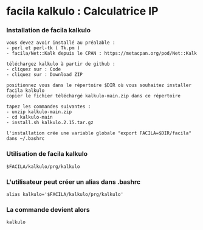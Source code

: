 # facila kalkulo : Calculatrice IP
### Installation de facila kalkulo
```
vous devez avoir installé au préalable :
- perl et perl-tk ( Tk.pm )
- facila/Net::Kalk depuis le CPAN : https://metacpan.org/pod/Net::Kalk

téléchargez kalkulo à partir de github :
- cliquez sur : Code
- cliquez sur : Download ZIP

positionnez vous dans le répertoire $DIR où vous souhaitez installer facila kalkulo
copier le fichier téléchargé kalkulo-main.zip dans ce répertoire

tapez les commandes suivantes :
- unzip kalkulo-main.zip
- cd kalkulo-main
- install.sh kalkulo.2.15.tar.gz

l'installation crée une variable globale "export FACILA=$DIR/facila" dans ~/.bashrc
```
### Utilisation de facila kalkulo
```
$FACILA/kalkulo/prg/kalkulo
```
### L'utilisateur peut créer un alias dans .bashrc
```
alias kalkulo='$FACILA/kalkulo/prg/kalkulo'
```
### La commande devient alors
```
kalkulo
```
